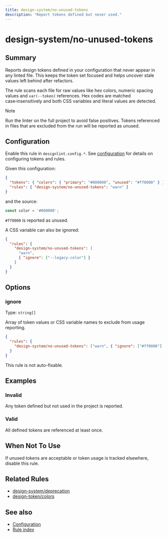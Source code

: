 ```yaml
---
title: design-system/no-unused-tokens
description: "Report tokens defined but never used."
---
```


# design-system/no-unused-tokens

## Summary
Reports design tokens defined in your configuration that never appear in any linted file. This keeps the token set focused and helps uncover stale values left behind after refactors.

The rule scans each file for raw values like hex colors, numeric spacing values and `var(--token)` references. Hex codes are matched case‑insensitively and both CSS variables and literal values are detected.

> [!NOTE]
> Run the linter on the full project to avoid false positives. Tokens referenced in files that are excluded from the run will be reported as unused.

## Configuration
Enable this rule in `designlint.config.*`. See [configuration](../../configuration.md) for details on configuring tokens and rules.

Given this configuration:

```json
{
  "tokens": { "colors": { "primary": "#000000", "unused": "#ff0000" } },
  "rules": { "design-system/no-unused-tokens": "warn" }
}
```

and the source:

```ts
const color = '#000000';
```

`#ff0000` is reported as unused.

A CSS variable can also be ignored:

```json
{
  "rules": {
    "design-system/no-unused-tokens": [
      "warn",
      { "ignore": ["--legacy-color"] }
    ]
  }
}
```

## Options

### ignore
Type: `string[]`

Array of token values or CSS variable names to exclude from usage reporting.

```json
{
  "rules": {
    "design-system/no-unused-tokens": ["warn", { "ignore": ["#ff0000"] }]
  }
}
```

This rule is not auto-fixable.

## Examples

### Invalid

Any token defined but not used in the project is reported.

### Valid

All defined tokens are referenced at least once.

## When Not To Use
If unused tokens are acceptable or token usage is tracked elsewhere, disable this rule.

## Related Rules
- [design-system/deprecation](./deprecation.md)
- [design-token/colors](../design-token/colors.md)

## See also
- [Configuration](../../configuration.md)
- [Rule index](../index.md)
